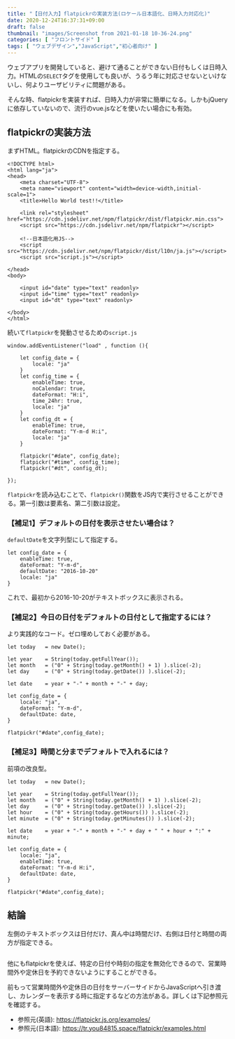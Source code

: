 ```yaml
---
title: "【日付入力】flatpickrの実装方法(ロケール日本語化、日時入力対応化)"
date: 2020-12-24T16:37:31+09:00
draft: false
thumbnail: "images/Screenshot from 2021-01-18 10-36-24.png"
categories: [ "フロントサイド" ]
tags: [ "ウェブデザイン","JavaScript","初心者向け" ]
---
```


ウェブアプリを開発していると、避けて通ることができない日付もしくは日時入力。HTMLの`SELECT`タグを使用しても良いが、うるう年に対応させないといけないし、何よりユーザビリティに問題がある。

そんな時、flatpickrを実装すれば、日時入力が非常に簡単になる。しかもjQueryに依存していないので、流行のvue.jsなどを使いたい場合にも有効。

## flatpickrの実装方法

まずHTML。flatpickrのCDNを指定する。

    <!DOCTYPE html>
    <html lang="ja">
    <head>
        <meta charset="UTF-8">
        <meta name="viewport" content="width=device-width,initial-scale=1">
        <title>Hello World test!!</title>
    
        <link rel="stylesheet" href="https://cdn.jsdelivr.net/npm/flatpickr/dist/flatpickr.min.css">
        <script src="https://cdn.jsdelivr.net/npm/flatpickr"></script>
        
        <!--日本語化用JS-->
        <script src="https://cdn.jsdelivr.net/npm/flatpickr/dist/l10n/ja.js"></script>
        <script src="script.js"></script>
    
    </head>
    <body>
    
        <input id="date" type="text" readonly>
        <input id="time" type="text" readonly>
        <input id="dt" type="text" readonly>
    
    </body>
    </html>


続いて`flatpickr`を発動させるための`script.js`


    window.addEventListener("load" , function (){ 
    
        let config_date = { 
            locale: "ja"
        }   
        let config_time = { 
            enableTime: true,
            noCalendar: true,
            dateFormat: "H:i",
            time_24hr: true,
            locale: "ja"
        }   
        let config_dt = { 
            enableTime: true,
            dateFormat: "Y-m-d H:i",
            locale: "ja"
        }
    
        flatpickr("#date", config_date);
        flatpickr("#time", config_time);
        flatpickr("#dt", config_dt);
    
    });


`flatpickr`を読み込むことで、`flatpickr()`関数をJS内で実行させることができる。第一引数は要素名、第二引数は設定。

### 【補足1】デフォルトの日付を表示させたい場合は？

`defaultDate`を文字列型にして指定する。

    let config_date = { 
        enableTime: true,
        dateFormat: "Y-m-d",
        defaultDate: "2016-10-20"
        locale: "ja"
    }

これで、最初から2016-10-20がテキストボックスに表示される。

### 【補足2】今日の日付をデフォルトの日付として指定するには？

より実践的なコード。ゼロ埋めしておく必要がある。


    let today   = new Date();

    let year    = String(today.getFullYear());
    let month   = ("0" + String(today.getMonth() + 1) ).slice(-2);
    let day     = ("0" + String(today.getDate()) ).slice(-2);

    let date    = year + "-" + month + "-" + day;

    let config_date = { 
        locale: "ja",
        dateFormat: "Y-m-d",
        defaultDate: date,
    }

    flatpickr("#date",config_date);


### 【補足3】時間と分までデフォルトで入れるには？

前項の改良型。

    let today   = new Date();

    let year    = String(today.getFullYear());
    let month   = ("0" + String(today.getMonth() + 1) ).slice(-2);
    let day     = ("0" + String(today.getDate()) ).slice(-2);
    let hour    = ("0" + String(today.getHours()) ).slice(-2);
    let minute  = ("0" + String(today.getMinutes()) ).slice(-2);

    let date    = year + "-" + month + "-" + day + " " + hour + ":" + minute;

    let config_date = { 
        locale: "ja",
        enableTime: true,
        dateFormat: "Y-m-d H:i",
        defaultDate: date,
    }

    flatpickr("#date",config_date);


## 結論

左側のテキストボックスは日付だけ、真ん中は時間だけ、右側は日付と時間の両方が指定できる。

<div class="img-center"><img src="/images/Screenshot from 2021-10-16 14-12-37.png" alt=""></div>

他にもflatpickrを使えば、特定の日付や時刻の指定を無効化できるので、営業時間外や定休日を予約できないようにすることができる。

前もって営業時間外や定休日の日付をサーバーサイドからJavaScriptへ引き渡し、カレンダーを表示する時に指定するなどの方法がある。詳しくは下記参照元を確認する。

- 参照元(英語): https://flatpickr.js.org/examples/
- 参照元(日本語): https://tr.you84815.space/flatpickr/examples.html 



